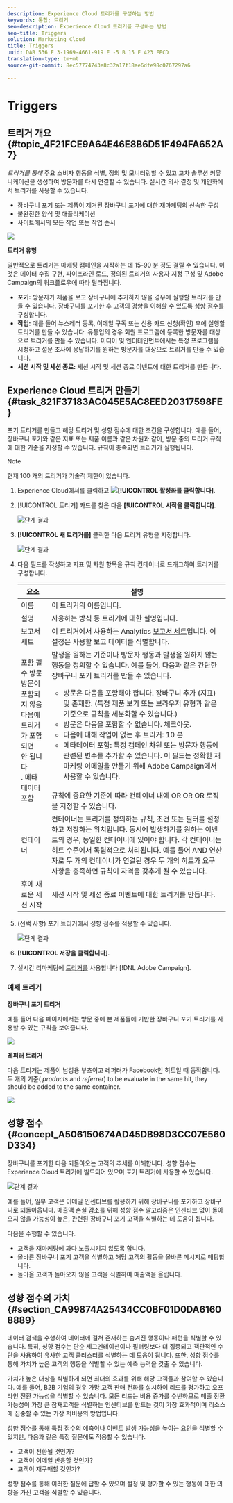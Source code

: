 ```yaml
---
description: Experience Cloud 트리거를 구성하는 방법
keywords: 통합; 트리거
seo-description: Experience Cloud 트리거를 구성하는 방법
seo-title: Triggers
solution: Marketing Cloud
title: Triggers
uuid: DAB 536 E 3-1969-4661-919 E -5 B 15 F 423 FECD
translation-type: tm+mt
source-git-commit: 8ec57774743e8c32a17f18ae6dfe98c0767297a6

---
```



# Triggers

## 트리거 개요 {#topic_4F21FCE9A64E46E8B6D51F494FA652A7}

*트리거를 통해* 주요 소비자 행동을 식별, 정의 및 모니터링할 수 있고 교차 솔루션 커뮤니케이션을 생성하여 방문자를 다시 연결할 수 있습니다. 실시간 의사 결정 및 개인화에서 트리거를 사용할 수 있습니다.

* 장바구니 포기 또는 제품이 제거된 장바구니 포기에 대한 재마케팅의 신속한 구성
* 불완전한 양식 및 애플리케이션
* 사이트에서의 모든 작업 또는 작업 순서

![](assets/trigger-abandonment-2.png)

**트리거 유형**

일반적으로 트리거는 마케팅 캠페인을 시작하는 데 15-90 분 정도 걸릴 수 있습니다. 이것은 데이터 수집 구현, 파이프라인 로드, 정의된 트리거의 사용자 지정 구성 및 Adobe Campaign의 워크플로우에 따라 달라집니다.

* **포기:** 방문자가 제품을 보고 장바구니에 추가하지 않을 경우에 실행할 트리거를 만들 수 있습니다. 장바구니를 포기한 후 고객의 경향을 이해할 수 있도록 [성향 점수를](../activation/triggers.md#concept_A506150674AD45DB98D3CC07E560D334) 구성합니다.
* **작업:** 예를 들어 뉴스레터 등록, 이메일 구독 또는 신용 카드 신청(확인) 후에 실행할 트리거를 만들 수 있습니다. 유통업의 경우 회원 프로그램에 등록한 방문자를 대상으로 트리거를 만들 수 있습니다. 미디어 및 엔터테인먼트에서는 특정 프로그램을 시청하고 설문 조사에 응답하기를 원하는 방문자를 대상으로 트리거를 만들 수 있습니다.
* **세션 시작 및 세션 종료:** 세션 시작 및 세션 종료 이벤트에 대한 트리거를 만듭니다.

## Experience Cloud 트리거 만들기 {#task_821F37183AC045E5AC8EED20317598FE}

포기 트리거를 만들고 해당 트리거 및 성향 점수에 대한 조건을 구성합니다. 예를 들어, 장바구니 포기와 같은 지표 또는 제품 이름과 같은 차원과 같이, 방문 중의 트리거 규칙에 대한 기준을 지정할 수 있습니다. 규칙이 충족되면 트리거가 실행됩니다.

<!-- t_create-trigger.xml -->

>[!NOTE]
>
>현재 100 개의 트리거가 기술적 제한이 있습니다.

1. Experience Cloud에서를 클릭하고 ![](assets/menu-icon.png)**[!UICONTROL 활성화를 클릭합니다]**.
1. [!UICONTROL 트리거] 카드를 찾은 다음 **[!UICONTROL 시작을 클릭합니다]**.

   ![단계 결과](assets/activation-triggers.png)

1. **[!UICONTROL 새 트리거를]** 클릭한 다음 트리거 유형을 지정합니다.

   ![단계 결과](assets/add-trigger.png)

1. 다음 필드를 작성하고 지표 및 차원 항목을 규칙 컨테이너로 드래그하여 트리거를 구성합니다. 

   | 요소 | 설명 |
   |--- |--- |
   | 이름 | 이 트리거의 이름입니다. |
   | 설명 | 사용하는 방식 등 트리거에 대한 설명입니다. |
   | 보고서 세트 | 이 트리거에서 사용하는 Analytics [보고서 세트](https://marketing.adobe.com/resources/help/en_US/analytics/getting-started/report-suites.html)입니다. 이 설정은 사용할 보고 데이터를 식별합니다. |
   | 포함 필수 방문<br>방문이 포함되지 않음 다음에 트리거가 포함되면<br>안 됩니다<br>. 메타 데이터 포함 | 발생을 원하는 기준이나 방문자 행동과 발생을 원하지 않는 행동을 정의할 수 있습니다.  예를 들어, 다음과 같은 간단한 장바구니 포기 트리거를 만들 수 있습니다.<ul><li>방문은 다음을 포함해야 합니다. 장바구니 추가 (지표) 및 존재함. (특정 제품 보기 또는 브라우저 유형과 같은 기준으로 규칙을 세분화할 수 있습니다.)</li><li>방문은 다음을 포함할 수 없습니다. 체크아웃.</li><li>다음에 대해 작업이 없는 후 트리거: 10 분</li><li>메타데이터 포함: 특정 캠페인 차원 또는 방문자 행동에 관련된 변수를 추가할 수 있습니다. 이 필드는 정확한 재마케팅 이메일을 만들기 위해 Adobe Campaign에서 사용할 수 있습니다.</li></ul><br>규칙에 중요한 기준에 따라 컨테이너 내에 OR OR OR 로직을 지정할 수 있습니다. |
   | 컨테이너 | 컨테이너는 트리거를 정의하는 규칙, 조건 또는 필터를 설정하고 저장하는 위치입니다. 동시에 발생하기를 원하는 이벤트의 경우, 동일한 컨테이너에 있어야 합니다. 각 컨테이너는 히트 수준에서 독립적으로 처리됩니다.  예를 들어 AND 연산자로 두 개의 컨테이너가 연결된 경우 두 개의 히트가 요구 사항을 충족하면 규칙이 자격을 갖추게 될 수 있습니다. |
   | 후에 새로운 세션 시작 | 세션 시작 및 세션 종료 이벤트에 대한 트리거를 만듭니다. |

1. (선택 사항) 포기 트리거에서 성향 점수를 적용할 [](../activation/triggers.md#concept_A506150674AD45DB98D3CC07E560D334)수 있습니다.

   ![단계 결과](assets/propensity-scoring.png)

1. **[!UICONTROL 저장을 클릭합니다]**.
1. 실시간 리마케팅에 [트리거를](https://docs.campaign.adobe.com/doc/standard/en/EMA_Transactional_messaging_Marketing_Cloud_Triggers.html) 사용합니다 [!DNL Adobe Campaign].

### 예제 트리거

**장바구니 포기 트리거**

예를 들어 다음 페이지에서는 방문 중에 본 제품들에 기반한 장바구니 포기 트리거를 사용할 수 있는 규칙을 보여줍니다.

![](assets/abandonment-trigger.png)

**레퍼러 트리거**

다음 트리거는 제품이 남성용 부츠이고 레퍼러가 Facebook인 히트일 때 동작합니다. 두 개의 기준( *products* and *referrer*) to be evaluate in the same hit, they should be added to the same container.

![](assets/fb-boots-promo.png)

## 성향 점수 {#concept_A506150674AD45DB98D3CC07E560D334}

<!-- propensity-scoring.xml -->

장바구니를 포기한 다음 되돌아오는 고객의 추세를 이해합니다. 성향 점수는 Experience Cloud 트리거에 빌드되어 있으며 포기 트리거에 사용할 수 있습니다.

![단계 결과](assets/propensity-scoring.png)

예를 들어, 일부 고객은 이메일 인센티브를 활용하기 위해 장바구니를 포기하고 장바구니로 되돌아옵니다. 매출액 손실 감소를 위해 성향 점수 알고리즘은 인센티브 없이 돌아오지 않을 가능성이 높은, 관련된 장바구니 포기 고객을 식별하는 데 도움이 됩니다.

다음을 수행할 수 있습니다.

* 고객을 재마케팅에 과다 노출시키지 않도록 합니다.
* 올바른 장바구니 포기 고객을 식별하고 해당 고객의 활동을 올바른 메시지로 매핑합니다.
* 돌아올 고객과 돌아오지 않을 고객을 식별하여 매출액을 올립니다.

## 성향 점수의 가치 {#section_CA99874A25434CC0BF01D0DA61608889}

데이터 검색을 수행하여 데이터에 걸쳐 존재하는 숨겨진 행동이나 패턴을 식별할 수 있습니다. 특히, 성향 점수는 단순 세그멘테이션이나 필터링보다 더 집중되고 객관적인 수단을 사용하여 유사한 고객 클러스터를 식별하는 데 도움이 됩니다. 또한, 성향 점수를 통해 가치가 높은 고객의 행동을 식별할 수 있는 예측 능력을 갖출 수 있습니다.

가치가 높은 대상을 식별하게 되면 최대의 효과를 위해 해당 고객들과 참여할 수 있습니다. 예를 들어, B2B 기업의 경우 가망 고객 판매 전화를 실시하여 리드를 평가하고 오프라인 전환 가능성을 식별할 수 있습니다. 모든 리드는 비용 증가를 수반하므로 매출 전환 가능성이 가장 큰 잠재고객을 식별하는 인센티브를 만드는 것이 가장 효과적이며 리소스에 집중할 수 있는 가장 저비용의 방법입니다.

성향 점수를 통해 특정 점수의 예측이나 이벤트 발생 가능성을 높이는 요인을 식별할 수 있지만, 다음과 같은 특정 질문에도 적용할 수 있습니다.

* 고객이 전환될 것인가?
* 고객이 이메일 반응할 것인가?
* 고객이 재구매할 것인가?

성향 점수를 통해 이러한 질문에 답할 수 있으며 설정 및 평가할 수 있는 행동에 대한 의향을 가진 고객을 식별할 수 있습니다.
